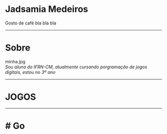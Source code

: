 # Jadsamia Medeiros
Gosto de café bla bla bla

* * *
# Sobre
   minha.jpg  
 _Sou aluna do IFRN-CM, atualmente cursando porgramação de jogos digitais, estou no 3º ano_

* * *
#  JOGOS
* * *
  # # Go
    
  
 
  


